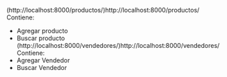 (http://localhost:8000/productos/)http://localhost:8000/productos/
Contiene:
  * Agregar producto
  * Buscar producto
(http://localhost:8000/vendedores/)http://localhost:8000/vendedores/
Contiene:
  * Agregar Vendedor
  * Buscar Vendedor

